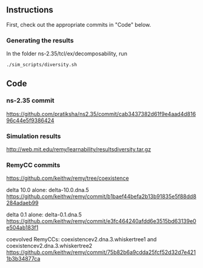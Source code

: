 ## Instructions ##
First, check out the appropriate commits in "Code" below.

### Generating the results ###
In the folder ns-2.35/tcl/ex/decomposability, run
   ```
   ./sim_scripts/diversity.sh
   ```

## Code ##

### ns-2.35 commit ###

https://github.com/pratiksha/ns2.35/commit/cab3437382d61f9e4aad4d81696c44e5f9386424

### Simulation results ###

http://web.mit.edu/remy/learnability/resultsdiversity.tar.gz

### RemyCC commits ###

https://github.com/keithw/remy/tree/coexistence

delta 10.0 alone: delta-10.0.dna.5 https://github.com/keithw/remy/commit/b1baef44befa2b13b91835e5f88dd8284adaeb99

delta 0.1 alone:  delta-0.1.dna.5  https://github.com/keithw/remy/commit/e3fc464240afdd6e3515bd63139e0e504ab183f1

coevolved RemyCCs: coexistencev2.dna.3.whiskertree1 and coexistencev2.dna.3.whiskertree2 https://github.com/keithw/remy/commit/75b82b6a9cdda25fcf52d32d7e4211b3b34877ca 
